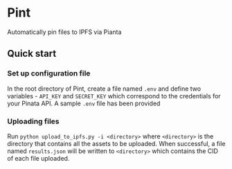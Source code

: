 # Pint

Automatically pin files to IPFS via Pianta

## Quick start

### Set up configuration file

In the root directory of Pint, create a file named `.env` and define
two variables - `API_KEY` and `SECRET_KEY` which correspond to the
credentials for your Pinata API. A sample `.env` file has been
provided

### Uploading files

Run `python upload_to_ipfs.py -i <directory>` where `<directory>` is
the directory that contains all the assets to be uploaded. When
successful, a file named `results.json` will be written to
`<directory>` which contains the CID of each file uploaded.
